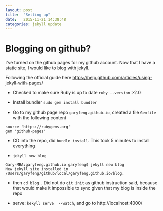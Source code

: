 ```yaml
---
layout: post
title:  "Setting up"
date:   2015-11-21 14:38:48
categories: jekyll update
---
```


# Blogging on github?

I've turned on the github pages for my github account. Now that I
have a static site, I would like to blog with jekyll.

Following the official guide here https://help.github.com/articles/using-jekyll-with-pages/

- Checked to make sure Ruby is up to date `ruby --version` >2.0

- Install bundler `sudo gem install bundler`

- Go to my github page repo `garyfeng.github.io`, created a file `Gemfile` with
the following content

```
source 'https://rubygems.org'
gem 'github-pages'
```

- CD into the repo, did `bundle install`. This took 5 minutes to install everything

- `jekyll new blog`

```
Gary-MBA:garyfeng.github.io garyfeng$ jekyll new blog
New jekyll site installed in /Users/garyfeng/github/local/garyfeng.github.io/blog.
```

- then `cd blog `. Did not do `git init` as github instruction said, because that
would make it impossible to sync given that my blog is inside the repo

- serve: `kekyll serve  --watch`, and go to http://localhost:4000/

